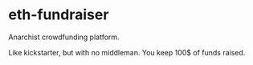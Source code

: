 # eth-fundraiser
Anarchist crowdfunding platform.

Like kickstarter, but with no middleman. You keep 100$ of funds raised.
